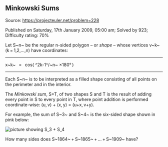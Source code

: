 Minkowski Sums
--------------

Source: https://projecteuler.net/problem=228

Published on Saturday, 17th January 2009, 05:00 am; Solved by 923;
Difficulty rating: 70%

Let S~n~ be the regular n-sided polygon – or *shape* – whose vertices
v~k~ (k = 1,2,…,n) have coordinates:

  ------------------------------------ ------------------------------------
  x~k~   =   cos( ^2k-1^/~n~ ×180° )
  ------------------------------------ ------------------------------------

Each S~n~ is to be interpreted as a filled shape consisting of all
points on the perimeter and in the interior.

The *Minkowski sum*, S+T, of two shapes S and T is the result of adding
every point in S to every point in T, where point addition is performed
coordinate-wise: (u, v) + (x, y) = (u+x, v+y).

For example, the sum of S~3~ and S~4~ is the six-sided shape shown in
pink below:

![picture showing S\_3 + S\_4](project/images/p228.png)

How many sides does S~1864~ + S~1865~ + … + S~1909~ have?
